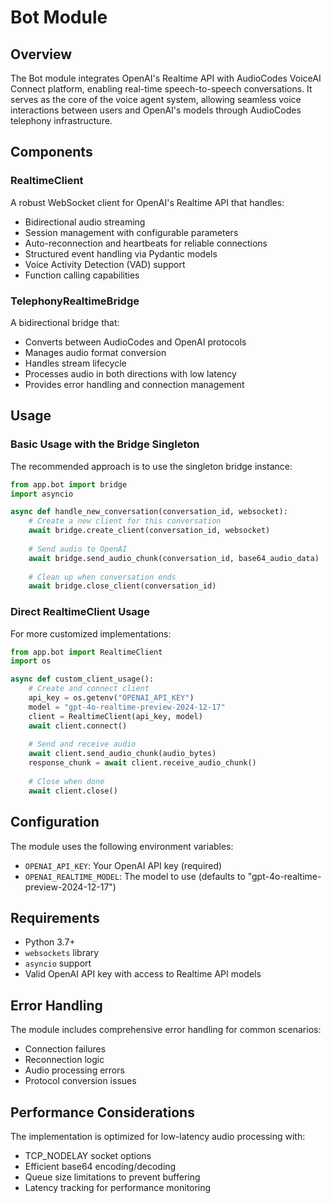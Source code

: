 # Bot Module

## Overview

The Bot module integrates OpenAI's Realtime API with AudioCodes VoiceAI Connect platform, enabling real-time speech-to-speech conversations. It serves as the core of the voice agent system, allowing seamless voice interactions between users and OpenAI's models through AudioCodes telephony infrastructure.

## Components

### RealtimeClient

A robust WebSocket client for OpenAI's Realtime API that handles:

- Bidirectional audio streaming
- Session management with configurable parameters
- Auto-reconnection and heartbeats for reliable connections
- Structured event handling via Pydantic models
- Voice Activity Detection (VAD) support
- Function calling capabilities

### TelephonyRealtimeBridge

A bidirectional bridge that:

- Converts between AudioCodes and OpenAI protocols
- Manages audio format conversion
- Handles stream lifecycle
- Processes audio in both directions with low latency
- Provides error handling and connection management

## Usage

### Basic Usage with the Bridge Singleton

The recommended approach is to use the singleton bridge instance:

```python
from app.bot import bridge
import asyncio

async def handle_new_conversation(conversation_id, websocket):
    # Create a new client for this conversation
    await bridge.create_client(conversation_id, websocket)
    
    # Send audio to OpenAI
    await bridge.send_audio_chunk(conversation_id, base64_audio_data)
    
    # Clean up when conversation ends
    await bridge.close_client(conversation_id)
```

### Direct RealtimeClient Usage

For more customized implementations:

```python
from app.bot import RealtimeClient
import os

async def custom_client_usage():
    # Create and connect client
    api_key = os.getenv("OPENAI_API_KEY")
    model = "gpt-4o-realtime-preview-2024-12-17"
    client = RealtimeClient(api_key, model)
    await client.connect()
    
    # Send and receive audio
    await client.send_audio_chunk(audio_bytes)
    response_chunk = await client.receive_audio_chunk()
    
    # Close when done
    await client.close()
```

## Configuration

The module uses the following environment variables:

- `OPENAI_API_KEY`: Your OpenAI API key (required)
- `OPENAI_REALTIME_MODEL`: The model to use (defaults to "gpt-4o-realtime-preview-2024-12-17")

## Requirements

- Python 3.7+
- `websockets` library
- `asyncio` support
- Valid OpenAI API key with access to Realtime API models

## Error Handling

The module includes comprehensive error handling for common scenarios:
- Connection failures
- Reconnection logic
- Audio processing errors
- Protocol conversion issues

## Performance Considerations

The implementation is optimized for low-latency audio processing with:
- TCP_NODELAY socket options
- Efficient base64 encoding/decoding
- Queue size limitations to prevent buffering
- Latency tracking for performance monitoring 